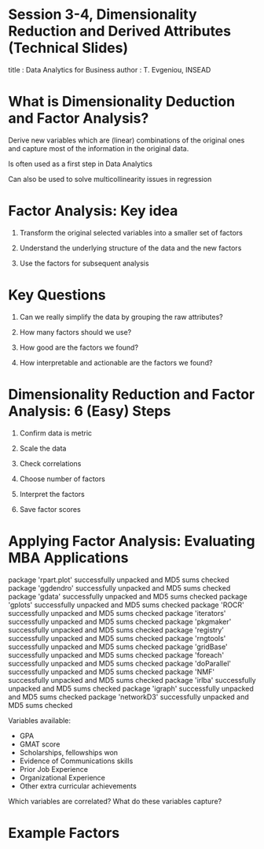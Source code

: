 Session 3-4, Dimensionality Reduction and Derived Attributes (Technical Slides)
========================================================
title : Data Analytics for Business
author : T. Evgeniou, INSEAD



 What is Dimensionality Deduction and Factor Analysis?
========================================================

Derive new  variables which are (linear) combinations of the original ones and capture most of the information in the original data. 

Is often used as a first step in Data Analytics

Can also be used to solve multicollinearity issues in regression

Factor Analysis: Key idea
========================================================


1. Transform the original selected variables into a smaller set of factors

2. Understand the underlying structure of the data and the new factors

3. Use the factors for subsequent analysis


 Key Questions
========================================================

1. Can we really simplify the data by grouping the raw attributes?

2. How many factors should we use?

3. How good are the factors we found?

4. How interpretable and actionable are the factors we found? 

Dimensionality Reduction and Factor Analysis: 6 (Easy) Steps
========================================================

1. Confirm data is metric

2. Scale the  data

3. Check correlations

4. Choose number of factors 

5. Interpret the factors

6. Save factor scores

 Applying Factor Analysis: Evaluating MBA Applications
========================================================


package 'rpart.plot' successfully unpacked and MD5 sums checked
package 'ggdendro' successfully unpacked and MD5 sums checked
package 'gdata' successfully unpacked and MD5 sums checked
package 'gplots' successfully unpacked and MD5 sums checked
package 'ROCR' successfully unpacked and MD5 sums checked
package 'iterators' successfully unpacked and MD5 sums checked
package 'pkgmaker' successfully unpacked and MD5 sums checked
package 'registry' successfully unpacked and MD5 sums checked
package 'rngtools' successfully unpacked and MD5 sums checked
package 'gridBase' successfully unpacked and MD5 sums checked
package 'foreach' successfully unpacked and MD5 sums checked
package 'doParallel' successfully unpacked and MD5 sums checked
package 'NMF' successfully unpacked and MD5 sums checked
package 'irlba' successfully unpacked and MD5 sums checked
package 'igraph' successfully unpacked and MD5 sums checked
package 'networkD3' successfully unpacked and MD5 sums checked




Variables available:

* GPA
* GMAT score
* Scholarships, fellowships won
* Evidence of Communications skills 
* Prior Job Experience
* Organizational Experience
* Other extra curricular achievements

Which variables are correlated? What do these variables capture?

 Example Factors
========================================================

<style>
.wrapper{
height: 120%;
width: 900px;
overflow: auto;
}
</style>
<div class="wrapper" style="font-size:20px;">
<div class="row">
<div class="col-md-3">
<!-- Table generated in R 3.3.1 by googleVis 0.6.2 package -->
<!-- Thu Jan 12 11:12:12 2017 -->


<!-- jsHeader -->
<script type="text/javascript">
 
// jsData 
function gvisDataTableIDf84709f499d () {
var data = new google.visualization.DataTable();
var datajson =
[
 [
"GPA",
0.96,
-0.05
],
[
"GMAT",
0.95,
0.19
],
[
"Fellow",
0.95,
-0.01
],
[
"Comm",
0.7,
0.54
],
[
"Job.Ex",
0.19,
0.93
],
[
"Organze",
0.01,
0.89
],
[
"Extra",
0.01,
0.86
] 
];
data.addColumn('string','Variables');
data.addColumn('number','Component 1');
data.addColumn('number','Component 2');
data.addRows(datajson);
return(data);
}
 
// jsDrawChart
function drawChartTableIDf84709f499d() {
var data = gvisDataTableIDf84709f499d();
var options = {};
options["allowHtml"] = true;
options["showRowNumber"] = true;
options["width"] = 1220;
options["height"] = 400;
options["allowHTML"] = true;
options["page"] = "disable";

    var chart = new google.visualization.Table(
    document.getElementById('TableIDf84709f499d')
    );
    chart.draw(data,options);
    

}
  
 
// jsDisplayChart
(function() {
var pkgs = window.__gvisPackages = window.__gvisPackages || [];
var callbacks = window.__gvisCallbacks = window.__gvisCallbacks || [];
var chartid = "table";
  
// Manually see if chartid is in pkgs (not all browsers support Array.indexOf)
var i, newPackage = true;
for (i = 0; newPackage && i < pkgs.length; i++) {
if (pkgs[i] === chartid)
newPackage = false;
}
if (newPackage)
  pkgs.push(chartid);
  
// Add the drawChart function to the global list of callbacks
callbacks.push(drawChartTableIDf84709f499d);
})();
function displayChartTableIDf84709f499d() {
  var pkgs = window.__gvisPackages = window.__gvisPackages || [];
  var callbacks = window.__gvisCallbacks = window.__gvisCallbacks || [];
  window.clearTimeout(window.__gvisLoad);
  // The timeout is set to 100 because otherwise the container div we are
  // targeting might not be part of the document yet
  window.__gvisLoad = setTimeout(function() {
  var pkgCount = pkgs.length;
  google.load("visualization", "1", { packages:pkgs, callback: function() {
  if (pkgCount != pkgs.length) {
  // Race condition where another setTimeout call snuck in after us; if
  // that call added a package, we must not shift its callback
  return;
}
while (callbacks.length > 0)
callbacks.shift()();
} });
}, 100);
}
 
// jsFooter
</script>
 
<!-- jsChart -->  
<script type="text/javascript" src="https://www.google.com/jsapi?callback=displayChartTableIDf84709f499d"></script>
 
<!-- divChart -->
  
<div id="TableIDf84709f499d" 
  style="width: 1220; height: 400;">
</div>
</div>
</div>
</div>

 Step 1: Confirm data is metric
========================================================


<style>
.wrapper{
height: 120%;
width: 900px;
overflow: auto;
}
</style>
<div class="wrapper" style="font-size:20px;">
<div class="row">
<div class="col-md-3">
<!-- Table generated in R 3.3.1 by googleVis 0.6.2 package -->
<!-- Thu Jan 12 11:12:12 2017 -->


<!-- jsHeader -->
<script type="text/javascript">
 
// jsData 
function gvisDataTableIDf843fef6061 () {
var data = new google.visualization.DataTable();
var datajson =
[
 [
"1",
3,
580,
2,
3.5,
5,
3.8,
4
],
[
"2",
3.2,
570,
2,
3.8,
6,
3.8,
3.8
],
[
"3",
3.7,
690,
3,
3.3,
3,
3.2,
3.6
],
[
"4",
3.9,
760,
3,
3.8,
5,
3.9,
3.2
],
[
"5",
2.8,
480,
2,
3.2,
6,
3.8,
3.8
],
[
"6",
3.4,
520,
2.5,
2.6,
2,
2.5,
2.4
],
[
"7",
3.6,
670,
3,
3.7,
4,
3.5,
2.9
],
[
"8",
3.6,
760,
3,
3.9,
5,
3.3,
3.2
],
[
"9",
2.8,
380,
1,
2,
3,
2.9,
3.1
],
[
"10",
3.6,
560,
3,
2.8,
2,
1,
2.8
],
[
"11",
2.8,
480,
2,
3.2,
4,
3.4,
3.7
],
[
"12",
3.6,
590,
3.4,
3.4,
5,
3.7,
3.6
],
[
"13",
3.8,
720,
3.8,
3.8,
6,
3.8,
3.7
],
[
"14",
3.5,
680,
3,
3.6,
6,
3.4,
3.8
],
[
"15",
3.9,
700,
3.7,
3.8,
2,
2.1,
2.7
],
[
"16",
3.3,
560,
2.8,
3.4,
5,
3.8,
2.7
],
[
"17",
2.8,
440,
1,
3.3,
5,
3.5,
3.8
],
[
"18",
2.5,
430,
1,
3.1,
3,
3.1,
2.9
],
[
"19",
2.5,
420,
1,
2.8,
2,
2.3,
2.5
],
[
"20",
3.8,
680,
2.8,
3.7,
6,
3.2,
3.8
] 
];
data.addColumn('string','Variables');
data.addColumn('number','GPA');
data.addColumn('number','GMAT');
data.addColumn('number','Fellow');
data.addColumn('number','Comm');
data.addColumn('number','Job.Ex');
data.addColumn('number','Organze');
data.addColumn('number','Extra');
data.addRows(datajson);
return(data);
}
 
// jsDrawChart
function drawChartTableIDf843fef6061() {
var data = gvisDataTableIDf843fef6061();
var options = {};
options["allowHtml"] = true;
options["showRowNumber"] = true;
options["width"] = 1220;
options["height"] = 400;
options["allowHTML"] = true;
options["page"] = "disable";

    var chart = new google.visualization.Table(
    document.getElementById('TableIDf843fef6061')
    );
    chart.draw(data,options);
    

}
  
 
// jsDisplayChart
(function() {
var pkgs = window.__gvisPackages = window.__gvisPackages || [];
var callbacks = window.__gvisCallbacks = window.__gvisCallbacks || [];
var chartid = "table";
  
// Manually see if chartid is in pkgs (not all browsers support Array.indexOf)
var i, newPackage = true;
for (i = 0; newPackage && i < pkgs.length; i++) {
if (pkgs[i] === chartid)
newPackage = false;
}
if (newPackage)
  pkgs.push(chartid);
  
// Add the drawChart function to the global list of callbacks
callbacks.push(drawChartTableIDf843fef6061);
})();
function displayChartTableIDf843fef6061() {
  var pkgs = window.__gvisPackages = window.__gvisPackages || [];
  var callbacks = window.__gvisCallbacks = window.__gvisCallbacks || [];
  window.clearTimeout(window.__gvisLoad);
  // The timeout is set to 100 because otherwise the container div we are
  // targeting might not be part of the document yet
  window.__gvisLoad = setTimeout(function() {
  var pkgCount = pkgs.length;
  google.load("visualization", "1", { packages:pkgs, callback: function() {
  if (pkgCount != pkgs.length) {
  // Race condition where another setTimeout call snuck in after us; if
  // that call added a package, we must not shift its callback
  return;
}
while (callbacks.length > 0)
callbacks.shift()();
} });
}, 100);
}
 
// jsFooter
</script>
 
<!-- jsChart -->  
<script type="text/javascript" src="https://www.google.com/jsapi?callback=displayChartTableIDf843fef6061"></script>
 
<!-- divChart -->
  
<div id="TableIDf843fef6061" 
  style="width: 1220; height: 400;">
</div>
</div>
</div>
</div>

Step 2: Scale the  data
========================================================

<style>
.wrapper{
height: 120%;
width: 900px;
overflow: auto;
}
</style>
<div class="wrapper" style="font-size:20px;">
<div class="row">
<div class="col-md-3">
<!-- Table generated in R 3.3.1 by googleVis 0.6.2 package -->
<!-- Thu Jan 12 11:12:12 2017 -->


<!-- jsHeader -->
<script type="text/javascript">
 
// jsData 
function gvisDataTableIDf8425221c55 () {
var data = new google.visualization.DataTable();
var datajson =
[
 [
"GPA",
2.5,
2.8,
3.45,
3.31,
3.62,
3.9,
0.47
],
[
"GMAT",
380,
480,
575,
583.5,
682.5,
760,
119.44
],
[
"Fellow",
1,
2,
2.8,
2.45,
3,
3.8,
0.91
],
[
"Comm",
2,
3.18,
3.4,
3.34,
3.73,
3.9,
0.49
],
[
"Job.Ex",
2,
3,
5,
4.25,
5.25,
6,
1.52
],
[
"Organze",
1,
3.05,
3.4,
3.2,
3.8,
3.9,
0.73
],
[
"Extra",
2.4,
2.88,
3.4,
3.3,
3.8,
4,
0.52
] 
];
data.addColumn('string','Variables');
data.addColumn('number','min');
data.addColumn('number','X25.percent');
data.addColumn('number','median');
data.addColumn('number','mean');
data.addColumn('number','X75.percent');
data.addColumn('number','max');
data.addColumn('number','std');
data.addRows(datajson);
return(data);
}
 
// jsDrawChart
function drawChartTableIDf8425221c55() {
var data = gvisDataTableIDf8425221c55();
var options = {};
options["allowHtml"] = true;
options["showRowNumber"] = true;
options["width"] = 1220;
options["height"] = 400;
options["allowHTML"] = true;
options["page"] = "disable";

    var chart = new google.visualization.Table(
    document.getElementById('TableIDf8425221c55')
    );
    chart.draw(data,options);
    

}
  
 
// jsDisplayChart
(function() {
var pkgs = window.__gvisPackages = window.__gvisPackages || [];
var callbacks = window.__gvisCallbacks = window.__gvisCallbacks || [];
var chartid = "table";
  
// Manually see if chartid is in pkgs (not all browsers support Array.indexOf)
var i, newPackage = true;
for (i = 0; newPackage && i < pkgs.length; i++) {
if (pkgs[i] === chartid)
newPackage = false;
}
if (newPackage)
  pkgs.push(chartid);
  
// Add the drawChart function to the global list of callbacks
callbacks.push(drawChartTableIDf8425221c55);
})();
function displayChartTableIDf8425221c55() {
  var pkgs = window.__gvisPackages = window.__gvisPackages || [];
  var callbacks = window.__gvisCallbacks = window.__gvisCallbacks || [];
  window.clearTimeout(window.__gvisLoad);
  // The timeout is set to 100 because otherwise the container div we are
  // targeting might not be part of the document yet
  window.__gvisLoad = setTimeout(function() {
  var pkgCount = pkgs.length;
  google.load("visualization", "1", { packages:pkgs, callback: function() {
  if (pkgCount != pkgs.length) {
  // Race condition where another setTimeout call snuck in after us; if
  // that call added a package, we must not shift its callback
  return;
}
while (callbacks.length > 0)
callbacks.shift()();
} });
}, 100);
}
 
// jsFooter
</script>
 
<!-- jsChart -->  
<script type="text/javascript" src="https://www.google.com/jsapi?callback=displayChartTableIDf8425221c55"></script>
 
<!-- divChart -->
  
<div id="TableIDf8425221c55" 
  style="width: 1220; height: 400;">
</div>
</div>
</div>
</div>


Data Standardization: Example Code
========================================================


```r
ProjectDatafactor_scaled=apply(ProjectDataFactor,2, function(r) {
  if (sd(r)!=0) { 
    res=(r-mean(r))/sd(r) 
    } else { 
      res=0*r; res
      }
  })
```

 Standardized Data: Summary Statistics
========================================================

<style>
.wrapper{
height: 120%;
width: 900px;
overflow: auto;
}
</style>
<div class="wrapper" style="font-size:20px;">
<div class="row">
<div class="col-md-3">
<!-- Table generated in R 3.3.1 by googleVis 0.6.2 package -->
<!-- Thu Jan 12 11:12:12 2017 -->


<!-- jsHeader -->
<script type="text/javascript">
 
// jsData 
function gvisDataTableIDf8427f262b4 () {
var data = new google.visualization.DataTable();
var datajson =
[
 [
"GPA",
-1.72,
-1.08,
0.31,
0,
0.68,
1.27,
1
],
[
"GMAT",
-1.7,
-0.87,
-0.07,
0,
0.83,
1.48,
1
],
[
"Fellow",
-1.6,
-0.5,
0.39,
0,
0.61,
1.49,
1
],
[
"Comm",
-2.73,
-0.33,
0.13,
0,
0.8,
1.16,
1
],
[
"Job.Ex",
-1.48,
-0.82,
0.49,
0,
0.66,
1.15,
1
],
[
"Organze",
-2.99,
-0.2,
0.27,
0,
0.82,
0.95,
1
],
[
"Extra",
-1.75,
-0.83,
0.19,
0,
0.97,
1.36,
1
] 
];
data.addColumn('string','Variables');
data.addColumn('number','min');
data.addColumn('number','X25.percent');
data.addColumn('number','median');
data.addColumn('number','mean');
data.addColumn('number','X75.percent');
data.addColumn('number','max');
data.addColumn('number','std');
data.addRows(datajson);
return(data);
}
 
// jsDrawChart
function drawChartTableIDf8427f262b4() {
var data = gvisDataTableIDf8427f262b4();
var options = {};
options["allowHtml"] = true;
options["showRowNumber"] = true;
options["width"] = 1220;
options["height"] = 400;
options["allowHTML"] = true;
options["page"] = "disable";

    var chart = new google.visualization.Table(
    document.getElementById('TableIDf8427f262b4')
    );
    chart.draw(data,options);
    

}
  
 
// jsDisplayChart
(function() {
var pkgs = window.__gvisPackages = window.__gvisPackages || [];
var callbacks = window.__gvisCallbacks = window.__gvisCallbacks || [];
var chartid = "table";
  
// Manually see if chartid is in pkgs (not all browsers support Array.indexOf)
var i, newPackage = true;
for (i = 0; newPackage && i < pkgs.length; i++) {
if (pkgs[i] === chartid)
newPackage = false;
}
if (newPackage)
  pkgs.push(chartid);
  
// Add the drawChart function to the global list of callbacks
callbacks.push(drawChartTableIDf8427f262b4);
})();
function displayChartTableIDf8427f262b4() {
  var pkgs = window.__gvisPackages = window.__gvisPackages || [];
  var callbacks = window.__gvisCallbacks = window.__gvisCallbacks || [];
  window.clearTimeout(window.__gvisLoad);
  // The timeout is set to 100 because otherwise the container div we are
  // targeting might not be part of the document yet
  window.__gvisLoad = setTimeout(function() {
  var pkgCount = pkgs.length;
  google.load("visualization", "1", { packages:pkgs, callback: function() {
  if (pkgCount != pkgs.length) {
  // Race condition where another setTimeout call snuck in after us; if
  // that call added a package, we must not shift its callback
  return;
}
while (callbacks.length > 0)
callbacks.shift()();
} });
}, 100);
}
 
// jsFooter
</script>
 
<!-- jsChart -->  
<script type="text/javascript" src="https://www.google.com/jsapi?callback=displayChartTableIDf8427f262b4"></script>
 
<!-- divChart -->
  
<div id="TableIDf8427f262b4" 
  style="width: 1220; height: 400;">
</div>
</div>
</div>
</div>

 Step 3:  Check correlations 
========================================================

<style>
.wrapper{
height: 120%;
width: 900px;
overflow: auto;
}
</style>
<div class="wrapper" style="font-size:20px;">
<div class="row">
<div class="col-md-3">
<!-- Table generated in R 3.3.1 by googleVis 0.6.2 package -->
<!-- Thu Jan 12 11:12:12 2017 -->


<!-- jsHeader -->
<script type="text/javascript">
 
// jsData 
function gvisDataTableIDf847bda54e5 () {
var data = new google.visualization.DataTable();
var datajson =
[
 [
1,
0.9,
0.92,
0.56,
0.15,
-0.03,
0.01
],
[
0.9,
1,
0.86,
0.78,
0.33,
0.19,
0.16
],
[
0.92,
0.86,
1,
0.59,
0.18,
0.01,
0.02
],
[
0.56,
0.78,
0.59,
1,
0.6,
0.47,
0.39
],
[
0.15,
0.33,
0.18,
0.6,
1,
0.8,
0.77
],
[
-0.03,
0.19,
0.01,
0.47,
0.8,
1,
0.61
],
[
0.01,
0.16,
0.02,
0.39,
0.77,
0.61,
1
] 
];
data.addColumn('number','GPA');
data.addColumn('number','GMAT');
data.addColumn('number','Fellow');
data.addColumn('number','Comm');
data.addColumn('number','Job.Ex');
data.addColumn('number','Organze');
data.addColumn('number','Extra');
data.addRows(datajson);
return(data);
}
 
// jsDrawChart
function drawChartTableIDf847bda54e5() {
var data = gvisDataTableIDf847bda54e5();
var options = {};
options["allowHtml"] = true;
options["width"] = 1920;
options["height"] = 216;
options["allowHTML"] = true;

    var chart = new google.visualization.Table(
    document.getElementById('TableIDf847bda54e5')
    );
    chart.draw(data,options);
    

}
  
 
// jsDisplayChart
(function() {
var pkgs = window.__gvisPackages = window.__gvisPackages || [];
var callbacks = window.__gvisCallbacks = window.__gvisCallbacks || [];
var chartid = "table";
  
// Manually see if chartid is in pkgs (not all browsers support Array.indexOf)
var i, newPackage = true;
for (i = 0; newPackage && i < pkgs.length; i++) {
if (pkgs[i] === chartid)
newPackage = false;
}
if (newPackage)
  pkgs.push(chartid);
  
// Add the drawChart function to the global list of callbacks
callbacks.push(drawChartTableIDf847bda54e5);
})();
function displayChartTableIDf847bda54e5() {
  var pkgs = window.__gvisPackages = window.__gvisPackages || [];
  var callbacks = window.__gvisCallbacks = window.__gvisCallbacks || [];
  window.clearTimeout(window.__gvisLoad);
  // The timeout is set to 100 because otherwise the container div we are
  // targeting might not be part of the document yet
  window.__gvisLoad = setTimeout(function() {
  var pkgCount = pkgs.length;
  google.load("visualization", "1", { packages:pkgs, callback: function() {
  if (pkgCount != pkgs.length) {
  // Race condition where another setTimeout call snuck in after us; if
  // that call added a package, we must not shift its callback
  return;
}
while (callbacks.length > 0)
callbacks.shift()();
} });
}, 100);
}
 
// jsFooter
</script>
 
<!-- jsChart -->  
<script type="text/javascript" src="https://www.google.com/jsapi?callback=displayChartTableIDf847bda54e5"></script>
 
<!-- divChart -->
  
<div id="TableIDf847bda54e5" 
  style="width: 1920; height: 216;">
</div>
</div>
</div>
</div>

 Step 4. Choose number of factors 
========================================================

For the method considered here (Principal Component Analysis):
* If there are n variables we will have n factors in total
* First factor will explain most of the variance, second next and so on.

Eigenvalues and Variance Explained by Factors
* each factor will have an associated eigenvalue -  which corresponds to the amount of variance explained by that factor
* with standardized variables each variable has a variance of 1, and the sum of all eigenvalues with n raw attributes is n
* we would like to capture as much of the total variance as possible, while keeping as few factors as possible

 How Many Factors? Eigenvalues and Variance Explained
========================================================


<br>
<style>
.wrapper{
height: 120%;
width: 900px;
overflow: auto;
}
</style>
<div class="wrapper" style="font-size:20px;">
<div class="row">
<div class="col-md-3">
<!-- Table generated in R 3.3.1 by googleVis 0.6.2 package -->
<!-- Thu Jan 12 11:12:12 2017 -->


<!-- jsHeader -->
<script type="text/javascript">
 
// jsData 
function gvisDataTableIDf8423fc2c1c () {
var data = new google.visualization.DataTable();
var datajson =
[
 [
"Component No:1",
3.743590932,
53.47987046,
53.47987046
],
[
"Component No:2",
2.267883829,
32.39834042,
85.87821088
],
[
"Component No:3",
0.4248511117,
6.069301595,
91.94751247
],
[
"Component No:4",
0.2879014132,
4.112877331,
96.0603898
],
[
"Component No:5",
0.1395511834,
1.993588334,
98.05397814
],
[
"Component No:6",
0.09841835557,
1.405976508,
99.45995465
],
[
"Component No:7",
0.0378031747,
0.5400453529,
100
] 
];
data.addColumn('string','Components');
data.addColumn('number','Eigenvalue');
data.addColumn('number','Percentage_of_explained_variance');
data.addColumn('number','Cumulative_percentage_of_explained_variance');
data.addRows(datajson);
return(data);
}
 
// jsDrawChart
function drawChartTableIDf8423fc2c1c() {
var data = gvisDataTableIDf8423fc2c1c();
var options = {};
options["allowHtml"] = true;
options["width"] = 1200;
options["height"] = 400;
options["allowHTML"] = true;
options["page"] = "disable";

  var dataFormat1 = new google.visualization.NumberFormat({pattern:"#.##"});
  dataFormat1.format(data, 1);
  var dataFormat2 = new google.visualization.NumberFormat({pattern:"#.##"});
  dataFormat2.format(data, 2);
  var dataFormat3 = new google.visualization.NumberFormat({pattern:"#.##"});
  dataFormat3.format(data, 3);

    var chart = new google.visualization.Table(
    document.getElementById('TableIDf8423fc2c1c')
    );
    chart.draw(data,options);
    

}
  
 
// jsDisplayChart
(function() {
var pkgs = window.__gvisPackages = window.__gvisPackages || [];
var callbacks = window.__gvisCallbacks = window.__gvisCallbacks || [];
var chartid = "table";
  
// Manually see if chartid is in pkgs (not all browsers support Array.indexOf)
var i, newPackage = true;
for (i = 0; newPackage && i < pkgs.length; i++) {
if (pkgs[i] === chartid)
newPackage = false;
}
if (newPackage)
  pkgs.push(chartid);
  
// Add the drawChart function to the global list of callbacks
callbacks.push(drawChartTableIDf8423fc2c1c);
})();
function displayChartTableIDf8423fc2c1c() {
  var pkgs = window.__gvisPackages = window.__gvisPackages || [];
  var callbacks = window.__gvisCallbacks = window.__gvisCallbacks || [];
  window.clearTimeout(window.__gvisLoad);
  // The timeout is set to 100 because otherwise the container div we are
  // targeting might not be part of the document yet
  window.__gvisLoad = setTimeout(function() {
  var pkgCount = pkgs.length;
  google.load("visualization", "1", { packages:pkgs, callback: function() {
  if (pkgCount != pkgs.length) {
  // Race condition where another setTimeout call snuck in after us; if
  // that call added a package, we must not shift its callback
  return;
}
while (callbacks.length > 0)
callbacks.shift()();
} });
}, 100);
}
 
// jsFooter
</script>
 
<!-- jsChart -->  
<script type="text/javascript" src="https://www.google.com/jsapi?callback=displayChartTableIDf8423fc2c1c"></script>
 
<!-- divChart -->
  
<div id="TableIDf8423fc2c1c" 
  style="width: 1200; height: 400;">
</div>
</div>
</div>
</div>

 How Many Factors? Scree Plot
========================================================

<!-- LineChart generated in R 3.3.1 by googleVis 0.6.2 package -->
<!-- Thu Jan 12 11:12:12 2017 -->


<!-- jsHeader -->
<script type="text/javascript">
 
// jsData 
function gvisDataLineChartIDf8447d4de0 () {
var data = new google.visualization.DataTable();
var datajson =
[
 [
"1",
3.743590932,
1
],
[
"2",
2.267883829,
1
],
[
"3",
0.4248511117,
1
],
[
"4",
0.2879014132,
1
],
[
"5",
0.1395511834,
1
],
[
"6",
0.09841835557,
1
],
[
"7",
0.0378031747,
1
] 
];
data.addColumn('string','components');
data.addColumn('number','eigenvalues');
data.addColumn('number','abline');
data.addRows(datajson);
return(data);
}
 
// jsDrawChart
function drawChartLineChartIDf8447d4de0() {
var data = gvisDataLineChartIDf8447d4de0();
var options = {};
options["allowHtml"] = true;
options["title"] = "Scree plot";
options["legend"] = "right";
options["width"] = 900;
options["height"] = 500;
options["hAxis"] = {title:'Number of Components', titleTextStyle:{color:'black'}};
options["vAxes"] = [{title:'Eigenvalues'}];
options["series"] = [{color:'green',pointSize:3, targetAxisIndex: 0}];

    var chart = new google.visualization.LineChart(
    document.getElementById('LineChartIDf8447d4de0')
    );
    chart.draw(data,options);
    

}
  
 
// jsDisplayChart
(function() {
var pkgs = window.__gvisPackages = window.__gvisPackages || [];
var callbacks = window.__gvisCallbacks = window.__gvisCallbacks || [];
var chartid = "corechart";
  
// Manually see if chartid is in pkgs (not all browsers support Array.indexOf)
var i, newPackage = true;
for (i = 0; newPackage && i < pkgs.length; i++) {
if (pkgs[i] === chartid)
newPackage = false;
}
if (newPackage)
  pkgs.push(chartid);
  
// Add the drawChart function to the global list of callbacks
callbacks.push(drawChartLineChartIDf8447d4de0);
})();
function displayChartLineChartIDf8447d4de0() {
  var pkgs = window.__gvisPackages = window.__gvisPackages || [];
  var callbacks = window.__gvisCallbacks = window.__gvisCallbacks || [];
  window.clearTimeout(window.__gvisLoad);
  // The timeout is set to 100 because otherwise the container div we are
  // targeting might not be part of the document yet
  window.__gvisLoad = setTimeout(function() {
  var pkgCount = pkgs.length;
  google.load("visualization", "1", { packages:pkgs, callback: function() {
  if (pkgCount != pkgs.length) {
  // Race condition where another setTimeout call snuck in after us; if
  // that call added a package, we must not shift its callback
  return;
}
while (callbacks.length > 0)
callbacks.shift()();
} });
}, 100);
}
 
// jsFooter
</script>
 
<!-- jsChart -->  
<script type="text/javascript" src="https://www.google.com/jsapi?callback=displayChartLineChartIDf8447d4de0"></script>
 
<!-- divChart -->
  
<div id="LineChartIDf8447d4de0" 
  style="width: 900; height: 500;">
</div>



How many factors?
========================================================

Three criteria to use:

* Eigenvalue > 1
* Cumulative variance explained
* "Elbow" in the Scree plot

Using the eigenvalue criterion we select 2 factors. 

 Step 5. Interpret the factors
========================================================

Rotated Selected Factors using the varimax rotation.

<style>
.wrapper{
height: 120%;
width: 900px;
overflow: auto;
}
</style>
<div class="wrapper" style="font-size:20px;">
<div class="row">
<div class="col-md-3">
<!-- Table generated in R 3.3.1 by googleVis 0.6.2 package -->
<!-- Thu Jan 12 11:12:12 2017 -->


<!-- jsHeader -->
<script type="text/javascript">
 
// jsData 
function gvisDataTableIDf8433479c7 () {
var data = new google.visualization.DataTable();
var datajson =
[
 [
"GPA",
0.96,
-0.05
],
[
"GMAT",
0.95,
0.19
],
[
"Fellow",
0.95,
-0.01
],
[
"Comm",
0.7,
0.54
],
[
"Job.Ex",
0.19,
0.93
],
[
"Organze",
0.01,
0.89
],
[
"Extra",
0.01,
0.86
] 
];
data.addColumn('string','Variables');
data.addColumn('number','Component 1');
data.addColumn('number','Component 2');
data.addRows(datajson);
return(data);
}
 
// jsDrawChart
function drawChartTableIDf8433479c7() {
var data = gvisDataTableIDf8433479c7();
var options = {};
options["allowHtml"] = true;
options["showRowNumber"] = true;
options["width"] = 1220;
options["height"] = 400;
options["allowHTML"] = true;
options["page"] = "disable";

    var chart = new google.visualization.Table(
    document.getElementById('TableIDf8433479c7')
    );
    chart.draw(data,options);
    

}
  
 
// jsDisplayChart
(function() {
var pkgs = window.__gvisPackages = window.__gvisPackages || [];
var callbacks = window.__gvisCallbacks = window.__gvisCallbacks || [];
var chartid = "table";
  
// Manually see if chartid is in pkgs (not all browsers support Array.indexOf)
var i, newPackage = true;
for (i = 0; newPackage && i < pkgs.length; i++) {
if (pkgs[i] === chartid)
newPackage = false;
}
if (newPackage)
  pkgs.push(chartid);
  
// Add the drawChart function to the global list of callbacks
callbacks.push(drawChartTableIDf8433479c7);
})();
function displayChartTableIDf8433479c7() {
  var pkgs = window.__gvisPackages = window.__gvisPackages || [];
  var callbacks = window.__gvisCallbacks = window.__gvisCallbacks || [];
  window.clearTimeout(window.__gvisLoad);
  // The timeout is set to 100 because otherwise the container div we are
  // targeting might not be part of the document yet
  window.__gvisLoad = setTimeout(function() {
  var pkgCount = pkgs.length;
  google.load("visualization", "1", { packages:pkgs, callback: function() {
  if (pkgCount != pkgs.length) {
  // Race condition where another setTimeout call snuck in after us; if
  // that call added a package, we must not shift its callback
  return;
}
while (callbacks.length > 0)
callbacks.shift()();
} });
}, 100);
}
 
// jsFooter
</script>
 
<!-- jsChart -->  
<script type="text/javascript" src="https://www.google.com/jsapi?callback=displayChartTableIDf8433479c7"></script>
 
<!-- divChart -->
  
<div id="TableIDf8433479c7" 
  style="width: 1220; height: 400;">
</div>
</div>
</div>
</div>

 For visualization, let's supress the small numbers...
========================================================

<br>

<style>
.wrapper{
height: 120%;
width: 900px;
overflow: auto;
}
</style>
<div class="wrapper" style="font-size:20px;">
<div class="row">
<div class="col-md-3">
<!-- Table generated in R 3.3.1 by googleVis 0.6.2 package -->
<!-- Thu Jan 12 11:12:12 2017 -->


<!-- jsHeader -->
<script type="text/javascript">
 
// jsData 
function gvisDataTableIDf84154a661c () {
var data = new google.visualization.DataTable();
var datajson =
[
 [
"GPA",
0.96,
null
],
[
"GMAT",
0.95,
null
],
[
"Fellow",
0.95,
null
],
[
"Comm",
0.7,
0.54
],
[
"Job.Ex",
null,
0.93
],
[
"Organze",
null,
0.89
],
[
"Extra",
null,
0.86
] 
];
data.addColumn('string','Variables');
data.addColumn('number','Component 1');
data.addColumn('number','Component 2');
data.addRows(datajson);
return(data);
}
 
// jsDrawChart
function drawChartTableIDf84154a661c() {
var data = gvisDataTableIDf84154a661c();
var options = {};
options["allowHtml"] = true;
options["showRowNumber"] = true;
options["width"] = 1220;
options["height"] = 400;
options["allowHTML"] = true;
options["page"] = "disable";

    var chart = new google.visualization.Table(
    document.getElementById('TableIDf84154a661c')
    );
    chart.draw(data,options);
    

}
  
 
// jsDisplayChart
(function() {
var pkgs = window.__gvisPackages = window.__gvisPackages || [];
var callbacks = window.__gvisCallbacks = window.__gvisCallbacks || [];
var chartid = "table";
  
// Manually see if chartid is in pkgs (not all browsers support Array.indexOf)
var i, newPackage = true;
for (i = 0; newPackage && i < pkgs.length; i++) {
if (pkgs[i] === chartid)
newPackage = false;
}
if (newPackage)
  pkgs.push(chartid);
  
// Add the drawChart function to the global list of callbacks
callbacks.push(drawChartTableIDf84154a661c);
})();
function displayChartTableIDf84154a661c() {
  var pkgs = window.__gvisPackages = window.__gvisPackages || [];
  var callbacks = window.__gvisCallbacks = window.__gvisCallbacks || [];
  window.clearTimeout(window.__gvisLoad);
  // The timeout is set to 100 because otherwise the container div we are
  // targeting might not be part of the document yet
  window.__gvisLoad = setTimeout(function() {
  var pkgCount = pkgs.length;
  google.load("visualization", "1", { packages:pkgs, callback: function() {
  if (pkgCount != pkgs.length) {
  // Race condition where another setTimeout call snuck in after us; if
  // that call added a package, we must not shift its callback
  return;
}
while (callbacks.length > 0)
callbacks.shift()();
} });
}, 100);
}
 
// jsFooter
</script>
 
<!-- jsChart -->  
<script type="text/javascript" src="https://www.google.com/jsapi?callback=displayChartTableIDf84154a661c"></script>
 
<!-- divChart -->
  
<div id="TableIDf84154a661c" 
  style="width: 1220; height: 400;">
</div>
</div>
</div>
</div>

 What Factor Loads "Look Good"? Three Technical Quality Criteria
========================================================

1. For each factor (column) only a few loadings are large (in absolute value)

2. For each raw attribute (row) only a few loadings are large (in absolute value)

3. Any pair of factors (columns) should have different "patterns" of loading

 Step 6. Save factor scores 
========================================================

<br>

<style>
.wrapper{
height: 120%;
width: 900px;
overflow: auto;
}
</style>
<div class="wrapper" style="font-size:20px;">
<div class="row">
<div class="col-md-3">
<!-- Table generated in R 3.3.1 by googleVis 0.6.2 package -->
<!-- Thu Jan 12 11:12:12 2017 -->


<!-- jsHeader -->
<script type="text/javascript">
 
// jsData 
function gvisDataTableIDf8474b1754c () {
var data = new google.visualization.DataTable();
var datajson =
[
 [
"1",
-0.46,
1.05
],
[
"2",
-0.23,
1.21
],
[
"3",
0.68,
-0.24
],
[
"4",
1.13,
0.4
],
[
"5",
-0.94,
1.1
],
[
"6",
-0.14,
-1.67
],
[
"7",
0.76,
-0.17
],
[
"8",
1.02,
0.21
],
[
"9",
-1.76,
-0.72
],
[
"10",
0.43,
-2.14
],
[
"11",
-0.87,
0.4
],
[
"12",
0.47,
0.47
],
[
"13",
1.17,
0.85
],
[
"14",
0.55,
0.8
],
[
"15",
1.49,
-1.5
],
[
"16",
0.1,
0.06
],
[
"17",
-1.3,
0.86
],
[
"18",
-1.43,
-0.36
],
[
"19",
-1.42,
-1.31
],
[
"20",
0.74,
0.69
] 
];
data.addColumn('string','Observation');
data.addColumn('number','Derived Variable (Factor) 1');
data.addColumn('number','Derived Variable (Factor) 2');
data.addRows(datajson);
return(data);
}
 
// jsDrawChart
function drawChartTableIDf8474b1754c() {
var data = gvisDataTableIDf8474b1754c();
var options = {};
options["allowHtml"] = true;
options["showRowNumber"] = true;
options["width"] = 1220;
options["height"] = 400;
options["allowHTML"] = true;
options["page"] = "disable";

    var chart = new google.visualization.Table(
    document.getElementById('TableIDf8474b1754c')
    );
    chart.draw(data,options);
    

}
  
 
// jsDisplayChart
(function() {
var pkgs = window.__gvisPackages = window.__gvisPackages || [];
var callbacks = window.__gvisCallbacks = window.__gvisCallbacks || [];
var chartid = "table";
  
// Manually see if chartid is in pkgs (not all browsers support Array.indexOf)
var i, newPackage = true;
for (i = 0; newPackage && i < pkgs.length; i++) {
if (pkgs[i] === chartid)
newPackage = false;
}
if (newPackage)
  pkgs.push(chartid);
  
// Add the drawChart function to the global list of callbacks
callbacks.push(drawChartTableIDf8474b1754c);
})();
function displayChartTableIDf8474b1754c() {
  var pkgs = window.__gvisPackages = window.__gvisPackages || [];
  var callbacks = window.__gvisCallbacks = window.__gvisCallbacks || [];
  window.clearTimeout(window.__gvisLoad);
  // The timeout is set to 100 because otherwise the container div we are
  // targeting might not be part of the document yet
  window.__gvisLoad = setTimeout(function() {
  var pkgCount = pkgs.length;
  google.load("visualization", "1", { packages:pkgs, callback: function() {
  if (pkgCount != pkgs.length) {
  // Race condition where another setTimeout call snuck in after us; if
  // that call added a package, we must not shift its callback
  return;
}
while (callbacks.length > 0)
callbacks.shift()();
} });
}, 100);
}
 
// jsFooter
</script>
 
<!-- jsChart -->  
<script type="text/javascript" src="https://www.google.com/jsapi?callback=displayChartTableIDf8474b1754c"></script>
 
<!-- divChart -->
  
<div id="TableIDf8474b1754c" 
  style="width: 1220; height: 400;">
</div>
</div>
</div>
</div>

Using the Factor Scores: Perceptual Maps
========================================================

<!-- ScatterChart generated in R 3.3.1 by googleVis 0.6.2 package -->
<!-- Thu Jan 12 11:12:12 2017 -->


<!-- jsHeader -->
<script type="text/javascript">
 
// jsData 
function gvisDataScatterChartIDf8432d71069 () {
var data = new google.visualization.DataTable();
var datajson =
[
 [
-0.46,
1.05
],
[
-0.23,
1.21
],
[
0.68,
-0.24
],
[
1.13,
0.4
],
[
-0.94,
1.1
],
[
-0.14,
-1.67
],
[
0.76,
-0.17
],
[
1.02,
0.21
],
[
-1.76,
-0.72
],
[
0.43,
-2.14
],
[
-0.87,
0.4
],
[
0.47,
0.47
],
[
1.17,
0.85
],
[
0.55,
0.8
],
[
1.49,
-1.5
],
[
0.1,
0.06
],
[
-1.3,
0.86
],
[
-1.43,
-0.36
],
[
-1.42,
-1.31
],
[
0.74,
0.69
] 
];
data.addColumn('number','V1');
data.addColumn('number','V2');
data.addRows(datajson);
return(data);
}
 
// jsDrawChart
function drawChartScatterChartIDf8432d71069() {
var data = gvisDataScatterChartIDf8432d71069();
var options = {};
options["allowHtml"] = true;
options["legend"] = "none";
options["lineWidth"] = 0;
options["pointSize"] = 8;
options["hAxis.title"] = "Derived Variable (Factor) 2";
options["title"] = "Data Visualization Using the top 2 Derived Attributes (Factors)";
options["vAxis"] = {title:'Derived Variable (Factor) 1'};
options["hAxis"] = {title:'Derived Variable (Factor) 2'};
options["width"] = 900;
options["height"] = 500;

    var chart = new google.visualization.ScatterChart(
    document.getElementById('ScatterChartIDf8432d71069')
    );
    chart.draw(data,options);
    

}
  
 
// jsDisplayChart
(function() {
var pkgs = window.__gvisPackages = window.__gvisPackages || [];
var callbacks = window.__gvisCallbacks = window.__gvisCallbacks || [];
var chartid = "corechart";
  
// Manually see if chartid is in pkgs (not all browsers support Array.indexOf)
var i, newPackage = true;
for (i = 0; newPackage && i < pkgs.length; i++) {
if (pkgs[i] === chartid)
newPackage = false;
}
if (newPackage)
  pkgs.push(chartid);
  
// Add the drawChart function to the global list of callbacks
callbacks.push(drawChartScatterChartIDf8432d71069);
})();
function displayChartScatterChartIDf8432d71069() {
  var pkgs = window.__gvisPackages = window.__gvisPackages || [];
  var callbacks = window.__gvisCallbacks = window.__gvisCallbacks || [];
  window.clearTimeout(window.__gvisLoad);
  // The timeout is set to 100 because otherwise the container div we are
  // targeting might not be part of the document yet
  window.__gvisLoad = setTimeout(function() {
  var pkgCount = pkgs.length;
  google.load("visualization", "1", { packages:pkgs, callback: function() {
  if (pkgCount != pkgs.length) {
  // Race condition where another setTimeout call snuck in after us; if
  // that call added a package, we must not shift its callback
  return;
}
while (callbacks.length > 0)
callbacks.shift()();
} });
}, 100);
}
 
// jsFooter
</script>
 
<!-- jsChart -->  
<script type="text/javascript" src="https://www.google.com/jsapi?callback=displayChartScatterChartIDf8432d71069"></script>
 
<!-- divChart -->
  
<div id="ScatterChartIDf8432d71069" 
  style="width: 900; height: 500;">
</div>

 Factor Analysis: Some (Technical) Concepts 
========================================================

1. Correlation
2. Variance explained (eigenvalues)
3. Scree plot
4. varimax rotation
5. Factor Loadings ("components")
6. Factor scores

 Key Questions
========================================================

1. How many factors should we use? Why? Quantitative and Qualitative criteria

2. How can we name and interpret the factors? 

3. What are some issues to consider? 

 Next Class: Cluster Analysis for Segmentation
========================================================



<img src="Slides_s23newstyle-figure/unnamed-chunk-15-1.png" title="plot of chunk unnamed-chunk-15" alt="plot of chunk unnamed-chunk-15" style="display: block; margin: auto;" />


